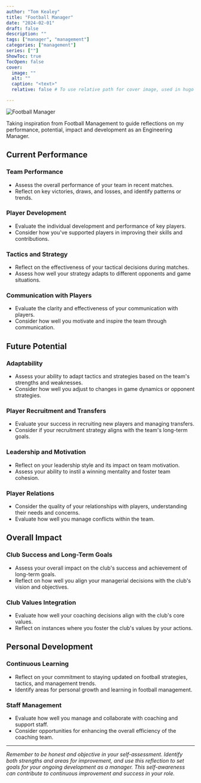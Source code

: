 ```yaml
---
author: "Tom Kealey"
title: "Football Manager"
date: "2024-02-01"
draft: false
description: ""
tags: ["manager", "management"]
categories: ["management"]
series: [""]
ShowToc: true
TocOpen: false
cover:
  image: ""
  alt: ""
  caption: "<text>"
  relative: false # To use relative path for cover image, used in hugo Page-bundles

---
```


![Football Manager](image.jpg)

Taking inspiration from Football Management to guide reflections on my performance, potential, impact and development as an Engineering Manager.

## Current Performance

### Team Performance
- Assess the overall performance of your team in recent matches.
- Reflect on key victories, draws, and losses, and identify patterns or trends.

### Player Development
- Evaluate the individual development and performance of key players.
- Consider how you've supported players in improving their skills and contributions.

### Tactics and Strategy
- Reflect on the effectiveness of your tactical decisions during matches.
- Assess how well your strategy adapts to different opponents and game situations.

### Communication with Players
- Evaluate the clarity and effectiveness of your communication with players.
- Consider how well you motivate and inspire the team through communication.

## Future Potential

### Adaptability
- Assess your ability to adapt tactics and strategies based on the team's strengths and weaknesses.
- Consider how well you adjust to changes in game dynamics or opponent strategies.

### Player Recruitment and Transfers
- Evaluate your success in recruiting new players and managing transfers.
- Consider if your recruitment strategy aligns with the team's long-term goals.

### Leadership and Motivation
- Reflect on your leadership style and its impact on team motivation.
- Assess your ability to instil a winning mentality and foster team cohesion.

### Player Relations
- Consider the quality of your relationships with players, understanding their needs and concerns.
- Evaluate how well you manage conflicts within the team.

## Overall Impact

### Club Success and Long-Term Goals
- Assess your overall impact on the club's success and achievement of long-term goals.
- Reflect on how well you align your managerial decisions with the club's vision and objectives.

### Club Values Integration
- Evaluate how well your coaching decisions align with the club's core values.
- Reflect on instances where you foster the club's values by your actions.

## Personal Development

### Continuous Learning
- Reflect on your commitment to staying updated on football strategies, tactics, and management trends.
- Identify areas for personal growth and learning in football management.

### Staff Management
- Evaluate how well you manage and collaborate with coaching and support staff.
- Consider opportunities for enhancing the overall efficiency of the coaching team.

---

_Remember to be honest and objective in your self-assessment. Identify both strengths and areas for improvement, and use this reflection to set goals for your ongoing development as a manager. This self-awareness can contribute to continuous improvement and success in your role._
